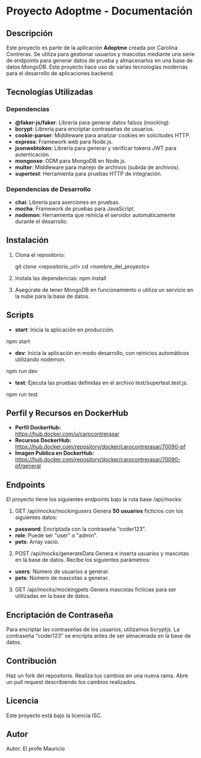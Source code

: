 # Proyecto Adoptme - Documentación

## Descripción

Este proyecto es parte de la aplicación **Adoptme** creada por Carolina Contreras. Se utiliza para gestionar usuarios y mascotas mediante una serie de endpoints para generar datos de prueba y almacenarlos en una base de datos MongoDB. Este proyecto hace uso de varias tecnologías modernas para el desarrollo de aplicaciones backend.

## Tecnologías Utilizadas

### Dependencias

- **@faker-js/faker**: Librería para generar datos falsos (mocking).
- **bcrypt**: Librería para encriptar contraseñas de usuarios.
- **cookie-parser**: Middleware para analizar cookies en solicitudes HTTP.
- **express**: Framework web para Node.js.
- **jsonwebtoken**: Librería para generar y verificar tokens JWT para autenticación.
- **mongoose**: ODM para MongoDB en Node.js.
- **multer**: Middleware para manejo de archivos (subida de archivos).
- **supertest**: Herramienta para pruebas HTTP de integración.

### Dependencias de Desarrollo

- **chai**: Librería para aserciones en pruebas.
- **mocha**: Framework de pruebas para JavaScript.
- **nodemon**: Herramienta que reinicia el servidor automáticamente durante el desarrollo.

## Instalación

1. Clona el repositorio:

   git clone <repositorio_url>
   cd <nombre_del_proyecto>

2. Instala las dependencias:
    npm install

3. Asegúrate de tener MongoDB en funcionamiento o utiliza un servicio en la nube para la base de datos.

## Scripts

- **start**: Inicia la aplicación en producción.

npm start

- **dev**: Inicia la aplicación en modo desarrollo, con reinicios automáticos utilizando nodemon.

npm run dev

- **test**: Ejecuta las pruebas definidas en el archivo test/supertest.test.js.

npm run test

## Perfil y Recursos en DockerHub
-   **Perfil DockerHub:**\
<https://hub.docker.com/u/carocontrerasar>
-   **Recursos DockerHub:**\
<https://hub.docker.com/repository/docker/carocontrerasar/70090-pf>
-   **Imagen Publica en DockerHub:**\
<https://hub.docker.com/repository/docker/carocontrerasar/70090-pf/general>

## Endpoints
El proyecto tiene los siguientes endpoints bajo la ruta base /api/mocks:

1. GET /api/mocks/mockingusers
Genera **50 usuarios** ficticios con los siguientes datos:

- **password**: Encriptada con la contraseña "coder123".
- **role**: Puede ser "user" o "admin".
- **pets**: Array vacío.

2. POST /api/mocks/generateData
Genera e inserta usuarios y mascotas en la base de datos. Recibe los siguientes parámetros:

- **users**: Número de usuarios a generar.
- **pets**: Número de mascotas a generar.

3. GET /api/mocks/mockingpets
Genera mascotas ficticias para ser utilizadas en la base de datos.

## Encriptación de Contraseña
Para encriptar las contraseñas de los usuarios, utilizamos bcryptjs. La contraseña "coder123" se encripta antes de ser almacenada en la base de datos.

## Contribución
Haz un fork del repositorio.
Realiza tus cambios en una nueva rama.
Abre un pull request describiendo los cambios realizados.

## Licencia
Este proyecto está bajo la licencia ISC.

## Autor
Autor: El profe Mauricio